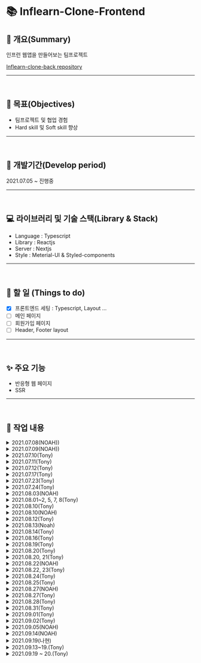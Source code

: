 # 📚 Inflearn-Clone-Frontend

## 📖 개요(Summary)

인프런 웹앱을 만들어보는 팀프로젝트

[Inflearn-clone-back repository](https://github.com/Ark-inflearn/inflearn-clone-back)

---

<br />

## 🎯 목표(Objectives)

- 팀프로젝트 및 협업 경험
- Hard skill 및 Soft skill 향상

---

<br />

## 📆 개발기간(Develop period)

2021.07.05 ~ 진행중

---

<br />

## 💻 라이브러리 및 기술 스택(Library & Stack)

- Language : Typescript
- Library : Reactjs
- Server : Nextjs
- Style : Meterial-UI & Styled-components

---

<br />

## 📑 할 일 (Things to do)

- [x] 프론트엔드 세팅 : Typescript, Layout ...
- [ ] 메인 페이지
- [ ] 회원가입 페이지
- [ ] Header, Footer layout

---

<br />

## ✨ 주요 기능

- 반응형 웹 페이지
- SSR

---

<br />

## 📗 작업 내용

<details>
<summary>2021.07.08(NOAH))</summary>

github repository 생성

- collaborator 초대
- branch protect rule 설정

</details>

<details>
<summary>2021.07.09(NOAH))</summary>

Readme 작성
react-hook-form 적용

참고문헌

- [nextjs, typescript, meterial-ui and jest set-up](https://documentationnerds.com/blog/tech/setup-next-frontend-with-typescript-eslint-prettier-jest-and-react-testing-library)
</details>

<details>
<summary>2021.07.10(Tony)</summary>

### npm run dev 실행 안됨

- [x] next와 next dev의 차이는 ?

  - [What is the difference between next (dev) and next build && next start ?](https://github.com/vercel/next.js/discussions/15053)
  - 같다

- [x] cross-env NODE_OPTIONS='--inspect' next dev는 실행이 안된다.
  - NODE_OPTIONS='--inspect' 이것 때문에 안됨
    - NODE_OPTIONS=inspect 으로 수정하면 실행 됨
    - NODE_OPTIONS 이란 환경변수가 왜 필요한지 잘 모르겠음

### dir 배치 수정

- [x] src 안에 들어가야 할 것은 ?
  - https://nextjs.org/docs/advanced-features/src-directory
  - 앱을 실행하는데 필요한 내가 작성한 소스코드

### 레이아웃 및 컴포넌트 수정([Semantic tag](https://velog.io/@ru_bryunak/HTML-%EA%B8%B0%EC%B4%88-2-%EC%8B%9C%EB%A7%A8%ED%8B%B1-%ED%83%9C%EA%B7%B8%EB%9E%80#:~:text=2%2F8-,%EC%8B%9C%EB%A7%A8%ED%8B%B1%20%ED%83%9C%EA%B7%B8%EB%9E%80%3F,%EC%9D%B4%20%EC%8B%A4%ED%98%84%EB%90%A0%20%EC%88%98%20%EC%9E%88%EB%8B%A4.))

- [x] nav 태그를 div에서 nav로 변경, nav를 header로 감싸줌

  - inflearn 공홈에서 개발자 도구로 태그를 확인하여 똑같이 만들어 줌

- [ ] pages dir 안에 \_document, \_app, index 등 next에서 제안하는 페이지 구성방식 확인 후 정리
  - \_document :
  - \_app :
  - index :

### 기타 설정파일 확인

- [ ] tsconfig.json 에서 include 부분 다시 확인하기

</details>

<details>
<summary>2021.07.11(Tony)</summary>

- [x] header, footer 윤곽만 잡기

### home page

- [ ] slider 공간만 만들기
- [x] 검색창 모양만 만들기
- [ ] 강의 카드 컴포넌트 만들기
  - li.lecture\_\_card{card$}\*10
  - [emmet을 통해 효율적으로 작성](https://webruden.tistory.com/77)

```html
<li className="lecture__card">card1</li>
<li className="lecture__card">card2</li>
<li className="lecture__card">card3</li>
<li className="lecture__card">card4</li>
<li className="lecture__card">card5</li>
<li className="lecture__card">card6</li>
<li className="lecture__card">card7</li>
<li className="lecture__card">card8</li>
<li className="lecture__card">card9</li>
<li className="lecture__card">card10</li>
```

</details>

<details>
<summary>2021.07.12(Tony)</summary>

### Things to do

- [x] 강의 카드 컴포넌트 만들기
- [x] 더미 데이터(json)으로 강의 컴포넌트 home에 띄우기
  - [ ] 실제로 api로 받아오는 과정 알아보기
- [ ] media query 로 반응형 화면 만들 때 스크린 사이즈 나누는 구간 알아보기
- [x] slider 공간만 만들기
- [ ] search안의 title 문구 매일 바뀌게 하기

### home page

- html 원달러 표시 : `&#8361;`
- 천단위 콤마 : [정규식 이용](https://hianna.tistory.com/441)

### 참고 문헌

- [html에 원달러 표시 대신 reverse solidus 나올 때](https://sqlplus.tistory.com/entry/html-%EC%86%8C%EC%8A%A4%EC%97%90-%EC%9B%90%ED%99%94%ED%86%B5%ED%99%94%ED%91%9C%EC%8B%9C%EB%A5%BC-%ED%95%A0%EB%95%8C-%EC%97%AD%EC%8A%AC%EB%A0%88%EC%89%AC%EB%A1%9C-%EB%82%98%EC%98%AC%EB%95%8C-%EC%B2%98%EB%A6%AC%EB%B0%A9%EB%B2%95)

</details>

<details>
<summary>2021.07.17(Tony)</summary>

### tsconfig.json 속성

- [컴파일러 옵션 설정](https://typescript-kr.github.io/pages/compiler-options.html)

- include, exclude 속성은 glob과 유사한 파일 패턴 목록을 가짐

  - \*: 모든 문자(디렉토리 구분기호 제외)
  - ?: 한 문자와 매칭(디렉토리 구분기호 제외)
  - \*\*/ : 반복적으로 모든 하위 디렉토리와 매칭
  - "src/\*/\*\*" : src 안의 모든 하위 디렉토리 + 지원하는 확장자(ex. .ts, .tsx, .d.ts)
    - allowJs가 true(true로 설정 해놓은 상태)이면 .js와 .jsx 도 포함

- [ ] next에서 typescript return type, prop type 알아보기
  - [x] type vs interface
    - interface로 표현할 수 없는 형태가 아니면 interface를 이용하자
  - [ ] next에서 return type, prop type을 어떻게 지정하는게 좋은지 알아보기

### 참고 문헌

- [typescript-kr, tsconfig.json](https://typescript-kr.github.io/pages/tsconfig.json.html)
- [type vs interface가 더 낫다](https://yceffort.kr/2021/03/typescript-interface-vs-type)
- [type과 interface 차이](https://medium.com/@alexsung/typescript-type%EA%B3%BC-interface-%EC%B0%A8%EC%9D%B4-86666e3e90c)

</details>

<details>
<summary>2021.07.23(Tony)</summary>

## Issue #9 : AppLayout 구조 적용

### \_document, \_app, index 우선순위 파악

- \_document.js는 시작점 : HTML Document
- \_app.js : 공통의 레이아웃 작성
- index.js : "/"로 시작되는 경로
- \_error.js : Error page : 아직 잘 모름

참고 문헌

- [개인블로그 : next.js 구조](https://salgum1114.github.io/nextjs/2019-05-06-nextjs-static-website-1/)

document > app > index 순으로 내려와서 index에 본격적으로 만들면 될 것 같다

- 현재 AppLayout 이라는 공통 component를 만들어서 header와 footer가 필요한 곳이면 사용 할 수 있게 함

### styled component 설치

- npm i styled-components
- noah님하고 상의하고 웬만하면 .css파일을 작성하지 않는 방향으로 진행해볼 예정

typescript는 입력이 예상되는 props에 대한 type검사는 할 수 있겠지만
react에서 어떻게 써야되는지는 알아볼 필요가 있음

</details>

<details>
<summary>2021.07.24(Tony)</summary>

### 작업내용

- MainSlider 컴포넌트 추가
  - react-slick 라이브러리 사용

### 향후 계획

#### style

- [ ] .CSS 파일 styled component로 변경할 예정
- [ ] CSS style 관련 공통으로 사용하는 색상 등에 대한 상수값을 모아놓은 파일 생성

#### slider 기능 추가 및 수정

- [ ] 향후 배경색을 이미지와 같게하는 방법에 대해 생각해보고 변경
- [ ] 해당 슬라이드로 이동하는 버튼 추가
- [ ] 모바일 화면에 슬라이더 모양 변화하도록 수정
- [ ] 슬라이더에 링크 추가

#### 리덕스 및 사가 설정

</details>

<details>
<summary>2021.08.03(NOAH)</summary>

### 작업내용

- signup page 작성
  - Material-UI( CSS)
    - TextField: input과 같은 역할을 함
    - Typography: div와 같은 역할
    - Grid: Grid를 사용하여 Flex나 Grid와 같은 디자인을 쉽게 구현
    - IconButton: Material에서 제공하는 icon을 button으로 사용하게 해줌
    - styles.ts: custom css파일, className으로 변수값을 넘기면 custom 디자인이 적용됨
  - react-hook-form( form)
  - yup( signup rule)

### 향후 계획

#### style

- [x] SNS 로그인 디자인

#### 회원가입 rule

- [x] yup을 사용하여 회원가입 rule 설정
- [x] rule에 맞지 않은 경우 error 메시지 출력
- [ ] 이용약관, 개인정보취급방침 페이지 생성

</details>

<details>
<summary>2021.08.01~2, 5, 7, 8(Tony)</summary>

## Redux setting

### 1. 설치 모듈

#### npm install redux next-redux-wrapper react-redux --save

- redux
- next-redux-wrapper
  - Next.js의 서버사이드 렌더링 관련 복잡한 설정을 쉽게 해주는 HOC
- react-redux
  - react 바인딩

#### npm install -d redux-devtools-extension @types/next-redux-wrapper @types/react-redux

- redux-devtools-extension : 개발자 도구 사용을 위한 라이브러리

#### npm install redux-saga

- redux-saga는 type을 자체적으로 지원하기 때문에 @type/redux-saga는 필요 없음(deprecated 됨)

#### npm i immer

- 알아서 불변성을 지켜주는 라이브러리

#### npm i faker shortid

- npm i --save-dev @types/faker
- npm i --save-dev @types/shortid

- dummy data test를 동적으로 하기 위해 faker와 shortid를 설치

#### npm i axios

- saga에서 사용, 비동기 http통신(Promise based HTTP client for the browser and node.js)

#### npm i -S @redux-saga/core

- eslint가 지적해줘서 설치함

### 2. redux tree

redux

- reducers
  - index
  - user
  - lecture
  - types
- sagas
  - index
  - user
  - lecture
- configureStore

#### 2-1. commonState class 삭제

- loading, done, error의 반복되는 타이핑을 피하려고 했으나 done을 제거하고 loading, error만 사용하면 없는게 더 직관적이라서 없는게 낫다고 판단 함
- data도 class member 변수로 있었으나 막상 사용해보니 class 내 멤버변수에 있을 필요가 없었음

### 3. 기타

#### 리덕스 설치 및 세팅 중

- [x] State type 정의 해야 됨
- [x] User, Lecture - reducer, saga 설계
  - lecture만 샘플로 생성

#### eslint rule 중 'no-param-reassign': 'off' => immer 사용을 위해

#### main(home) page redux 동작 흐름

- 처음 화면을 불러올 때 LOAD_REQUEST action을 시작으로 데이터(Lecture card)를 불러 옴
- add 버튼을 누를 때마다 데이터가(Lecture card) 추가 됨
- 지금은 더미 데이터로 불러 오지만 api를 요청할 경우 request에서 호출 하는 부분만 추가하면 됨

#### 별점 표시 방식

- 소수점 둘 째 자리에서 반올림 후 소수점 첫 째 자리 저장
- n.2 ~ n.8 까진 별 반개(3.2~3.8은 3개 반)
- n.1 점까진 버림(3.1은 별 3개로 표시)
- n.9 점은 올림(3.9는 별 4개로 표시 됨)

### 4. 참고 문헌

- https://jktech.tistory.com/46
- 인프런 노드버드 강의
- https://medium.com/@raphat/next-js-typescript-redux-3fbc990cb901
- [next-redux-wrapper 공식문서](https://github.com/kirill-konshin/next-redux-wrapper)
- [RootState](https://stackoverflow.com/questions/60777859/ts2339-property-tsreducer-does-not-exist-on-type-defaultrootstate)

### 5. 프론트 회의 안건

- [ ] 타입 저장 위치 : interface나 type을 해당 파일에 놓을 것인지 따로 파일을 만들어서 정리를 할 것 인지
- [ ] 리덕스가 전체 강의 로드하는 부분을 샘플로 만들었는데 자신이 만들 UI관련 리덕스는 직접 만드는 것이 좋을 것 같음
- [ ] 관리자 페이지를 만들어야 하나..? slider 배경색은 DB에서 가져와야 될 것 같은데 이걸 매번 백엔드 개발자가 저장하는 것 보다 관리자페이지가 있으면 좋을 것 같음
  - 우선순위 낮음

</details>

<details>
<summary>2021.08.10(Tony)</summary>

슬라이더 리덕스 연결
slider 하나 때문에 reducer와 saga에 파일을 하나씩 만들기 번거로워서
lecture파일에 합쳐서 작업했습니다.

</details>

<details>
<summary>2021.08.10(NOAH)</summary>

### 작업내용

- signup page error case
  - Material-UI( CSS)
    - useStyle: material-ui에 직접 className으로 스타일을 적용하기 위한 hook, 적용하고자하는 속성을 객체로 생성하고 적용
    - createTheme: meterial-ui에서 이미 디자인된 속성들을 변경하고 싶은 경우 사용, ex) 색상, 크기, 패딩.. 등
  - react-hook-form( form)
    - Controller: material-ui와 같은 라이브러리를 연동하기 위한 wrapper
    - useFormContext: 중첩 된 구조에서 데이터를 전달하고자 할 때 사용, ex) 특정 form을 component로 빼서 관리하고 react-hook-form을 적용하는 경우
    - FormProvider: userFormContext가 적용하고자 하는곳의 wrapper
    - useForm: react-hook-form 기본 hook
  - yup( signup rule)
    - error 핸들시 schema 객체에 에러 핸들을 하고자하는 사항들을 정리하고 react-hook-form의 formState의 error에서 받아서 사용, ex) errors.email?.message
    - yup을 태그에 적용할때 태그 name과 yup에서의 정의 이름을 같게 해야 적용이 됨, ex) name: email / email: yup.string().min(10).max(30)....
    - matches: 정규표현식을 사용하기 위한 method
    - oneOf([yup.ref('email'), null]: 다른 input과 값이 일치하는지 여부를 확인하고자 할 때 사용
    - error 객체의 경우 submit하고 나서 적용 됨
    - 현재 정규표현식의 에러 핸들은 errors 객체의 message method를 확인하여 일치하는 방식으로 적용

### 오류해결

- Warning: Failed prop type: Invalid prop `error` of type `object` supplied to `ForwardRef(TextField)`, expected `boolean`
  - TextField 태그의 error에는 boolean값만 가능한데 yup에서의 에러 메시지는 문자열이 생성되기 때문에 문제가 되는 현상
    - error 태그에 !!를 두번 넣어 boolean 변수로 만들어주면 됨, ex) !!error.password

### 향후 계획

- Redux와 연결
- 로그인 모달 구현
- 공통 레이아웃 구현

#### 회원가입 rule

- [x] yup을 사용하여 회원가입 rule 설정
- [x] rule에 맞지 않은 경우 error 메시지 출력
- [ ] 이용약관, 개인정보취급방침 페이지 생성

</details>

<details>
<summary>2021.08.12(Tony)</summary>

### 메인페이지 리스트에 로딩 스피너 추가

- 서버사이드 렌더링이기 때문에 필요 없을 것 같기도 함
- 재미로 추가 해봄

### 메인페이지 강의 리스트

- 마우스 호버 시 나오는 description 추가
- [ ] 장바구니, 좋아요 등 아이콘에 설명 라벨 추가 해야 함
- [ ] 카드 전체적으로 크기 키워야 함

### 기타

- 컴포넌트 파일명 첫글자 대문자로 변경(노아님 요청사항)

### 참고문헌

- [react onHover event handling](https://upmostly.com/tutorials/react-onhover-event-handling-with-examples)

</details>

<details>
<summary>2021.08.13(Noah)</summary>

### Update Nextjs version 11

- Conformance
  - `npx next lint` 명령어를 치면 현재 app의 ESLint를 전체적으로 수행해서 메시지로 CLI에 보여줌
- Improved Performance
  - 11버전 업데이트를 하며 app을 열고 startup time을 24%이상 감소시키고 React refresh 관련하여 프로세싱 타임을 40%이상 감소시킴
  - Babel 관련 startup time 감소
  - 새로운 Babel loader 구축
  - 로딩, 메모리 캐싱과 관련하여 최적화
  - 개발자가 실제로 할 것은 없고 update만으로 이미 적용이 되는 사항
- Script Optimization

  - `next/script`
  - 웹사이트에 다른곳에서 가져와서 사용하는 기능들을 추가할때 라이브러리가 무겁거나 최적화의 문제가 있는데 이것을 Nextjs의 Script 태그가 해결해줌( polyfill, widgets 등)
  - Script 태그에 strategy 속성을 추가하면 자동적으로 최적화 및 성능 향상
    - third party 라이브러리의 실행 순서를 입맛에 맞게 설정 할 수 있음
    - beforeInteractive, afterInteractive( default), lazyOnload 속성

- Image Improvements
  - `next/image`
  - Image 로딩과 관련하여 성능 개선
    - Nextjs의 Image 태그를 사용하면 정적이미지의 가로/세로 크기를 자동으로 정의해줌
    - 인터넷이 느린 사용자를 위하여 blur 이미지를 Nextjs에서 태그 속성으로 제공
- Webpack 5
  - `next.config.js`
  - 웹팩5와 관련하여 다양한 특징 및 개선점들이 구축됨
- Create React App Migration (Experimental)
  - 새로운 툴 `@next/codemod` 개발
  - Create React App을 자동적으로 Nextjs로 변경해주는 툴
- Next.js Live (Preview Release)
  - 협업을 위한 기능
  - 웹사이트를 띄워놓은 상태에서 라이브로 마우스로 공간을 지정 할 수 있고 실시간 채팅도 가능한 기능

### 참고문헌

- [Nextjs docs](https://nextjs.org/blog/next-11#upgrade-guide)
- [Conformance](https://web.dev/introducing-aurora/)
- [Script](https://github.com/vercel/next.js/discussions/24938)
- [Script](https://docs.google.com/document/u/0/d/1ZEi-XXhpajrnq8oqs5SiW-CXR3jMc20jWIzN5QRy1QA/mobilebasic#)
- [Image](https://vercel.com/blog/core-web-vitals#cumulative-layout-shift)
- [Image](https://nextjs.org/docs/basic-features/image-optimization)
- [Webpack](https://nextjs.org/docs/messages/webpack5)

</details>

<details>
<summary>2021.08.14(Tony)</summary>

### 작업 내용

- 강의 카드 마우스 오버 할 때 나오는 설명 밑 아이콘 3개에 말풍선 추가
- lectureCard 폴더를 만들어서 components폴더 정리
- node notifier가 자동으로 설치됨(업데이트 하려고 npm i 하니 설치 됨)
  - cross platform(windows, mac, linux)에서 알람을 띄울 수 있는 모듈

### 참고문헌

- [CSS로 말풍선 만들기](https://ungdoli0916.tistory.com/753)

</details>

<details>
<summary>2021.08.16(Tony)</summary>

### 작업 내용

- AppLayout, CourseLayout을 components 폴더에서 layouts (신규)폴더로 이동
- [ ] create course 페이지에서 제목 입력 후 강의 만들기를 누르면 수정 페이지로 이동
- 강의 생성 후 id를 저장할 필요는 없을 것 같아서 리덕스를 사용하지 않음
  - 어떻게 하는게 좋을지 토론 필요

```typescript
const inputTitle = useRef<HTMLInputElement>(null);
```

- 초기값에 null을 박아줘야 된다. -> HTMLInputElement | null

#### next에서 redirect

```typescript
import { useRouter } from 'next/dist/client/router';
const router = useRouter();
router.push(`/course/${id}/edit/course_info`);
```

### 로컬 서버 세팅

```typescript
// app.ts or index.ts
app.use(
  cors({
    origin: true,
    // credentials: false
  })
);
app.use(express.json()); // front에서 json형태의 data를 보낼때 그것을 req.body에 넣어줌
app.use(express.urlencoded({ extended: true })); // form&submit을 하면 url encoded방식으로 data가 넘어오는데 그것을 req.body에 넣어줌

app.use('/create_course', lectureRouter);
```

```typescript
// lectureRouter
import * as express from 'express';

const router = express.Router();

router.post('/', (req, res) => {
  console.log('body', req.body);
  res.json({ id: 1234, result: 'ok' });
});

export default router;
```

### 나중에 추가해야 될 부분

- `/course/${id}/edit/course_info`으로 이동 시 내 강의가 아닌 곳으로 이동할 경우 404 띄워줘야 함
  - 유저가 GET방식으로 접속을 시도 할 때 서버에서 검증 후 수정페이지를 보여줄지 말지 결정

</details>

<details>
<summary>2021.08.19(Tony)</summary>

### create_course page

- create_course에서 강의 만들기 누르면 `/course/1/edit/course_info`로 이동하게 함
  - 나중에 서버 붙일 땐 주석 해제하면 됨
- 제목 없는 경우 alert 대신 경고 메세지가 뜨도록 함

### create_course -> edit 강의 제목 넘기기

- 리덕스 사용
- 기존 axios만 사용하던 것을 redux를 이용하도록 변경
  - saga effect의 put은 dispatch랑 비슷함

### saga call type

- `Generator<T, TReturn, TNext>`
- [x] generator function에서 type 지정하는 법 알아보기
  - https://github.com/microsoft/TypeScript/issues/26959

### test.css 파일 생성

- styled component 에서 자동완성을 잘 지원하지 않으므로 css파일을 테스트목적으로 만들음

### create course btn에 로딩 적용

- 로딩 시간 동안 클릭 방지(pointer-events), 투명도 변경(opacity)

### 참고문헌

- [styled component props](https://styled-components.com/docs/basics)
- [css prevent mouse click](https://stackoverflow.com/questions/44719980/how-to-prevent-the-click-event-using-css)
- [css pointer-events](https://developer.mozilla.org/en-US/docs/Web/CSS/pointer-events)
- [typescript styled components with props](https://stackoverflow.com/questions/47077210/using-styled-components-with-props-and-typescript)

</details>

<details>
<summary>2021.08.20(Tony)</summary>

### Things to do

- [x] create-course에서 store에 저장한 title 가져오기
- [ ] edit course info 앱 레이아웃 수정

</details>
<details>
<summary>2021.08.20, 21(Tony)</summary>

### 수정사항

- children에 type 적용
- header, footer 이름을 HeaderLayout, FooterLayout으로 변경( Next에 존재하는 이름이기 때문에 겹침)
- 컴포넌트의 재사용성을 위해서 기존 styles를 지우고 컴포넌트로 이동

### styled(Link) 안됨

```typescript
const SeeTheLecture = styled.button`
  font-weight: 800;
  width: 160px;
  height: 48px;
  font-size: 18px;
  border-radius: 3px;
  border: 0;
  background-color: #fff;
  border-color: #dbdbdb;
  border-width: 1px;
  color: #363636;
  cursor: pointer;
  justify-content: center;
  padding: calc(0.375em - 1px) 0.75em;
  text-align: center;
  white-space: nowrap;
`;

<Link href={`/course/${id}`}>
  <SeeTheLecture>강의보기</SeeTheLecture>
</Link>;
```

- Link안에 button태그 넣는 방식으로 스타일링 적용

  - a태그로 하려 했으나 width가 적용이 안됨

- [ ] 강의 제작 column에 해당 페이지 일 때 글자 색 변화
  - course_info 페이지 -> 강의 정보 글자 색 진하게

</details>
<details>
<summary>2021.08.22(NOAH)</summary>

### Things to do

- [ ] 버튼에 스타일 적용
- [ ] responsive 화면 구성

### 수정사항

- 회원가입 페이지 및 컴포넌트 리팩토링
- useStyles 구조분해

```typescript
const { classname } = useStyles();
```

### 적용사항

- Header 구현
  - AppBar : 네비게이션 컨테이너
  - ToolBar : 안에 컨텐츠를 넣으면 Flex와 같이 자동정렬
- 적용해야 할 버튼을 headerData로 하여 추가
  - 추 후 변경이 있을때 쉽게 적용하기 위함

### 문제사항

- nextjs에서 html,body 태그가 전체화면이 되지 않아 \_app.tsx에 아래 스타일을 적용하였으나 메인페이지에서 적용되지 않는 현상
  - html이 전체 보이는 화면의 크기가 아니기 때문에 sticky가 중간에 짤림

```typescript
<style global jsx>
  {`
    html,
    body,
    body > div:first-child,
    div#__next,
    div#__next > div {
      height: 100%;
    }
  `}
</style>
```

</details>

<details>
<summary>2021.08.22, 23(Tony)</summary>

- [ ] edit course layout
  - [x] column sticky
  - [x] 현재 페이지에 해당하는 부분 글자 진하게
  - [ ] modal : 눈길을 끄는 제목 작성 꿀팁
  - [ ] 페이지 로드 시 관련 데이터 가져와서 필수 조건 작성된 페이지는 초록색으로 v 표시
- [ ] course_info 페이지 구성

### CourseLayout.tsx

CourseHeaderContainer height + CourseLayoutGrid padding top(24px) + CourseNav padding top(0.75rem == 12px) 의 높이에 sticky

- StepContainer의 headerHeight prop에 바로 넣어 주면 CourseHeaderContainer height가 측정되지 않은 상태(undefined)로 계산이 되서 sticky의 top에 NaN이 들어감(sticky 적용 안됨)
- 페이지 로드할 때 useState의 headerHeight에 값을 넣어서 나중에 계산된 height값이 반영 되도록 함

### create_course.tsx

- 강의 id를 전달 받고 saga에서 직접 redirect시키도록 함(뒤로가기 안되는 문제 해결)

</details>

<details>
<summary>2021.08.24(Tony)</summary>

### create_course

- 강의 만들기 버튼을 누르지 않고 input text에서 제목 입력 후 엔터로도 강의 생성되도록 변경

### CourseLayout

- window.location.pathname에서 강의 생성후 수정페이지로 넘어갈 때 window객체를 인식하지 못해서 useRouter를 사용해서 현재 경로를 추적하도록 함

### 데이터 로드해서 넣어야 함

- [ ] 미리 저장했던 데이터 불러와서 데이터 로드해서 넣어야 함

</details>

<details>
<summary>2021.08.25(Tony)</summary>

### 카테고리 버튼 중 다른 카테고리 선택하면 현재 선택된 카테고리 색상 원래대로 돌리기

- 사용하는 곳에서 useState로 변수 하나 만들고 그것을 prop으로 전달

```typescript
// course_info.tsx
const [selectedId, setSelectedId] = useState<string>('');

<CourseCommonButton id="1" text="개발, 프로그래밍" selectedId={selectedId} setSelectedId={setSelectedId} />;
```

- 버튼 컴포넌트의 onClick에서 버튼 클릭한 것에 대한 정보(id)를 저장
- 버튼 컴포넌트 안의 useEffect에서 그것과 일치하는지 여부에 따라 true/false를 styled component에 전달

```typescript
// CourseCommonButton.tsx
const CourseCommonButton = ({ id, text, selectedId, setSelectedId }: Props) => {
  const [isSelected, setIsSelected] = useState(false);

  function onClickButton() {
    setSelectedId(id);
  }

  useEffect(() => {
    if (id === selectedId) {
      setIsSelected(true);
    } else {
      setIsSelected(false);
    }
  }, [selectedId]);

  return (
    <CourseCommonButtonStyle onClick={onClickButton} key={id} isSelected={isSelected}>
      {text}
    </CourseCommonButtonStyle>
  );
};
```

### 추가 하기 버튼 누르면 add components dynamically

- 리덕스에서 state(array)를 가져와서 추가해야 될 것 같다

#### 예상 데이터 구성

```typescript
data : {
  createLecture : {
    courseInfo : {
      title: string, // 강의 제목
      whatYouCanLearn: string[], // 이런걸 배울 수 있어요
      expectedStudents: string[], // 이런 분들에게 추천해요
      requiredKnowledge: string[], // 선수지식
      category: { // 카테고리
        id: string,
        name: string,
      },
      level: string // 강의 수준
    }
    // 상세소개, 커리큘럼, 커버이미지 정보는 나중에
  },
  setting : {
    // 강의설정
    // 지식공유자 설정
  }
}
```

### 참고 문헌

- [dynamically-add-child-components-in-react](https://stackoverflow.com/questions/36651583/dynamically-add-child-components-in-react)

</details>

<details>
<summary>2021.08.27(NOAH)</summary>

### HeaderLayout

- 메뉴바 포지션 수정

  - 메뉴바가 평소에는 relative였다가 메뉴바 크기만큼 내려올 경우 sticky로 바뀌도록 수정
  - scroll 이벤트가 너무 자주 불리기 때문에 lodash 라이브러리의 throttle 기능을 사용하여 0.3초에 한 번만 불리도록 구현

```typescript
const throttledScroll = useMemo(
  () =>
    throttle(() => {
      if (window.scrollY > 64) {
        setIsNavOn(true);
        return;
      }
      setIsNavOn(false);
    }, 300),
  []
);
```

- 모바일용 메뉴바
  - 인프런 페이지와 같이 모바일 화면( 1025px)이하로 내려갈 경우 Layout이 변경되도록 구현
  - 메뉴를 팝업으로 띄워지도록 함

### HeaderLayout 구현해야 할 것

- 로그인 모달창
- 검색창 기능
- 메뉴 팝업 기능
- 모바일 메뉴 팝업 스타일링

### 추 후 확인

- 일단 레이아웃이 되도록 CSS를 덕지덕지 붙여놨는데 효율적으로 할 수 있도록 검토해야 함

</details>

<details>
<summary>2021.08.27(Tony)</summary>

### 강의생성 후 window api로 페이지 이동시 데이터 날라가는 문제

- window.location.href 를 사용하면 페이지가 새로고침되면서 자바스크립트(리덕스 스토어)에 있는 모든 데이터가 날라감

- react나 next에서 제공하는 router를 saga에서 사용해야 되는데
  useRouter나 useHistory는 hook이기 때문에 component가 아닌 saga에선 사용이 불가능 함(hooks rule)

- 문제 해결
  - saga에서 페이지 이동을 시키려 했으나 위와 같은 문제로 잘 되지 않음
  - 'history', 'react-router-redux' 라이브러리 둘다 써봤는데 typescript문제인지 next문제인지 뭔지 잘 되지 않음
  - 기존 방식 대로 컴포넌트에서 페이지를 이동 시키는 대신 flag로 사용중인 done변수를 false로 만드는 dispatch를 실행문 마지막에 추가해서 성공

</details>

<details>
<summary>2021.08.28(Tony)</summary>

### 강의 수정 페이지 로드 시 데이터 받아오기(redux saga)

- 확인

### children component에 props 전달하기

```typescript
<CourseMain>
  {console.log('React.isValidElement(children)', React.isValidElement(children))}
  {React.isValidElement(children) && React.cloneElement(children, { lectureData })}
  {/* {React.Children.map<React.ReactNode, React.ReactNode>(children, (child) => {
            if (React.isValidElement(child)) {
              return React.cloneElement(child, { lectureData });
            }
          })} */}
  {/* {children} */}
</CourseMain>
// 결론 안됨 => each child에서 store에서 데이터 가져오기
```

- each child에서 store에서 데이터 가져오기

### typescript에서 initial data 를 하나하나 다 넣어줘야되는건지 알아보기

- 초기값을 다 넣어줘야 될 것 같음

### 참고문헌

- [children component에 props 전달하기](https://eomtttttt-develop.tistory.com/203)
  - `This JSX tag's 'children' prop expects a single child of type 'ReactElement<any, string | JSXElementConstructor<any>>', but multiple children were provided.` => 안됨
  - https://stackoverflow.com/questions/42261783/how-to-assign-the-correct-typing-to-react-cloneelement-when-giving-properties-to
    - 안됨 : React.isValidElement(children) 통과가 안됨
  - https://www.geeksforgeeks.org/how-to-use-react-cloneelement-function/
  - [리액트 요소 검증하기](https://webisfree.com/2020-08-26/[react]-%EB%A6%AC%EC%95%A1%ED%8A%B8-%EC%9A%94%EC%86%8C-%EA%B2%80%EC%A6%9D%ED%95%98%EA%B8%B0-isvalidelement)
    - 하나 짜리만 됨(`<div>하나<div>` 같은)
      - 하나 짜리도 props 전달이 잘 안됨
- [react-children with typescript](https://www.carlrippon.com/react-children-with-typescript/)

</details>

<details>
<summary>2021.08.31(Tony)</summary>

### eslint => react/require-default-props : off

- https://stackoverflow.com/questions/63696724/eslint-problem-with-default-props-in-functional-component-typescript-react

### onClickDelete

#### 1차 시도 : store state is read-only

```typescript
const onClickDelete = (_list: string[], index: number) => {
  _list.splice(index, 1);
};
<button onClick={() => onClickDelete(list, index)} type="button">
  <DeleteIcon />
</button>;
```

- redux에 있는 데이터는 read-only 임
- dispatch를 이용해서 reducer에서 작업을 하려고 했었는데 component에 들어오는 string[]이 store에 각각 다르게 저장되어 있기 때문에 기존의 draft.initialState.data 같은 방식으로 수정할 수 없음

#### 2차 시도 : read-only 제거 - setAutoFreeze(false);

```typescript
// store에서 read-only 속성 제거
import { setAutoFreeze } from 'immer';
setAutoFreeze(false);

// TextListBox.tsx
const onClickDelete = (_list: string[], index: number) => {
  _list.splice(index, 1);
};
<button onClick={() => onClickDelete(list, index)} type="button">
  <DeleteIcon />
</button>;
```

- store에 있는 값을 직접 변경 가능하지만 re-render가 안됨
  - 원래 reducer로 store의 값을 변경하면 re-render가 되는데 이런식으로 바로 바꿔버리니까 안되는 듯

#### 3차 시도 : useState에 store의 state를 넣고 setState를 컴포넌트에 전달

```typescript
// course_info.tsx
const [textArray, setTextArray] = useState<string[]>();
<TextListBox list={textArray} setTextArray={setTextArray} />;

// TextListBox.tsx
type Prop = {
  list?: string[];
  setTextArray: React.Dispatch<React.SetStateAction<string[] | undefined>>;
};

const TextListBox = ({ list = [], setTextArray }: Prop) => {
  const onClickDelete = (textList: string[], index: number) => {
    textList.splice(index, 1);
    setTextArray([...textList]);
    console.log('after remove', textList);
  };

  return (
    <button onClick={() => onClickDelete(list, index)} type="button">
      <DeleteIcon />
    </button>
  );
};
```

- setState를 전달을 해도 setTextArray(textList) state를 직접 변화하고 그것을 그대로 전달하면 렌더링이 되지 않음
- setTextArray([...textList]); 같이 배열을 새로 할당해서 전달해야 렌더링이 다시 됨
- TextListBox를 사용하는 개수만큼 useState를 만들어서 각각 전달할 예정

#### 'react/no-array-index-key': 'off'

- index를 key로 사용할 때 나오는 eslint 경고
- 나중에 eslint때문에 문제될 것 같아서 미리 제거

### 참고문헌

- [javascript removing element of array cleanest way](https://stackoverflow.com/questions/47023975/what-is-the-cleanest-way-to-remove-an-element-from-an-immutable-array-in-js)
- [Cannot test reducer: Cannot assign to read only property](https://github.com/reduxjs/redux-toolkit/issues/424)

### 과연 이 방법이 최선인가?

- 컴포넌트 재사용을 위해 리덕스의 read-only속성을 없애고 useState를 각각 만들면서 사용해야되는 건지, 다른 더 좋은 방법은 없는지 찾아봐야 함

### 다음 진행 예정

- [ ] drag and drop으로 array 순서 변화

</details>

<details>
<summary>2021.09.01(Tony)</summary>

### 불변성 보장 하면서 array에서 요소 삭제 하기

```javascript
const arr = ['a', 'b', 'c', 'd', 'e'];

const indexToRemove = 2; // the 'c'

const result = [...arr.slice(0, indexToRemove), ...arr.slice(indexToRemove + 1)];

console.log(result);

// slice는 ...arr를 두번이나 하는 번거로움이 있으므로
const textArray = [...textList];
textArray.splice(index, 1);
// 배열 복사 후 splice를 사용
```

### typescript function type

- parameter 타입, return 타입을 정의해주면 된다.

```typescript
fn: (a: string) => void
```

### redux를 typescript에서 사용하면 initialState는 전부 초기값이 있어야 된다.

- reducer에서 action.data를 받아서 넣을 때 optional chaining을 사용할 수 없다고 나옴

### 참고 문헌

- [typescript function type](https://www.typescriptlang.org/docs/handbook/2/functions.html)

</details>

<details>
<summary>2021.09.02(Tony)</summary>

## TextListBox delete button

### High order function 적용

- HOF로 바꿔도 컴포넌트의 함수타입은 그대로 적용해도 적용됨
- [ ] HOF의 예시를 더 찾아보고 장점을 알아보기

### 버그 수정

- `이런 분들에게 추천해요` 에서 TextListBox를 사용할 때 list array를 expectedStudents가 아닌 whatYouCanLearn으로 오타가 있는 부분을 수정함

</details>

<details>
<summary>2021.09.05(NOAH)</summary>

## 회원가입 error 메시지

- err.response.data에 서버에서 받아온 에러 메시지가 있음
- AxiosError typescript 처리

```typescript
onError: (err: AxiosError) => {
  console.error(err.response?.data);
};
```

- useInput 커스텀 훅 nodebird 강의에서 가져옴

```typescript
import { ChangeEvent, Dispatch, SetStateAction, useCallback, useState } from 'react';

type ReturnType<T = any> = [T, (e: ChangeEvent<HTMLInputElement>) => void, Dispatch<SetStateAction<T>>];

const useInput = <T>(initialData: T): ReturnType<T> => {
  const [value, setValue] = useState(initialData);

  const handler = useCallback((e: ChangeEvent<HTMLInputElement>) => {
    setValue(e.target.value as unknown as T);
  }, []);

  return [value, handler, setValue];
};

export default useInput;
```

## 구현 할 것

- 비밀번호 찾기 모달
- 간편 회원가입
- 간편 로그인

</details>

<details>
<summary>2021.09.14(NOAH)</summary>

## 비밀번호 찾기 Modal 구현 (Portal 사용)

- \_document.js 페이지에 Modal을 넣을 div tag 추가

```html
<html lang="en">
  <head>
    <link rel="stylesheet" href="https://fonts.googleapis.com/css?family=Roboto:300,400,500,700&display=swap" />
  </head>
  <body>
    <script src="https://polyfill.io/v3/polyfill.min.js?features=default%2Ces2015%2Ces2016%2Ces2017%2Ces2018%2Ces2019" />
    <main />
    <NextScript />
    <div id="find-password-modal" />
  </body>
</html>
```

- Portal wrapper 추가

```typescript
export default function Portal({ children, selector }: IProps) {
  const [mounted, setMounted] = useState(false);

  useEffect(() => {
    setMounted(true);
    return () => setMounted(false);
  }, []);

  // eslint-disable-next-line @typescript-eslint/no-non-null-assertion
  return mounted ? createPortal(children, document.querySelector(selector)!) : null;
}
```

- Content가 되는 component 추가
- 비밀번호 찾기 버튼에 따라 showFindPasswordModal useState 변수의 boolean값을 변경하여 제어

```typescript
{
  showFindPasswordModal && (
    <Portal selector="#find-password-modal">
      <FindPasswordModal handleCloseModal={handleCloseFindPasswordModal} />
    </Portal>
  );
}
```

## 구현 할 것

- 백엔드쪽에 Router가 구현된 후 API 연결 테스트를 해야 함

</details>

<details>
<summary>2021.09.19(나현)</summary>

## 구현한 것

- 강의 페이지 레이아웃을 대략적으로 구현
- 강의 카테고리와 필터(난이도, 유·무료 선택, 온라인/오프라인)를 각각 CategoryMenu 컴포넌트와 LectureFilter 컴포넌트로 분리
- 강의 검색하기 부분 디자인 구현
  - 인프런 CSS 참고함.

## 앞으로 진행할 작업

- 더미데이터로 강의 리스트 나타내기
- 카드 정렬 스타일을 선택하는 Grid와 List 버튼 구현하기

</details>

<details>
<summary>2021.09.13~19.(Tony)</summary>

## 강의 생성 부 drag and drop

![](https://images.velog.io/images/gth1123/post/f3f4e477-405e-428d-a5c9-2d931999fa2d/dragAndDrop.gif)

javascript로 직접 구현하려 했으나 애니메이션발동 도중 DOM을 변경하거나
(DOM 위치가 바뀌면 애니메이션이 바뀐 위치를 기준으로 동작하기 때문에 계산이 어렵다)
애니메이션이 끝나기 전에 애니메이션의 도착지점을 변경하는 것이 어려워서 라이브러리를 사용하기로 했다

### sortablejs vs react-sortable-hoc vs react dnd

#### sortablejs

- Weekly Downloads : 약 80만
- 자바스크립트에서 사용하기 위해서 만들어진 라이브러리
- [sortablejs 예제](http://sortablejs.github.io/Sortable/#simple-list)
- react-sortablejs를 사용하면 리액트에서도 편하게 사용가능
  - Weekly Downloads : 약 8만

#### react-sortable-hoc

- Weekly Downloads : 약 46만
- 예제가 잘 되어있다
- [react-sortable-hoc 예제](http://clauderic.github.io/react-sortable-hoc/#/basic-configuration/basic-usage?_k=mpdxwt)

#### react dnd

- Weekly Downloads : 약 81만
- drag and drop react 라이브러리 중 가장 많이 사용된다

#### 선정 기준

- inflearn 애니메이션과 가장 유사한 것
- sortablejs가 거의 똑같고 나머진 mouseup 과 mousedown에서 애니메이션이 이동되는 방식이었다(drag api를 사용하지 않는 것으로 보임)

### react-sortablejs

```
npm install --save react-sortablejs sortablejs
npm install --save-dev @types/sortablejs
```

- force flag를 사용해서 설치를 했다.

- [npm cli flag: ` force` and ` legacy peer deps`](https://github.com/Ark-inflearn/inflearn-clone-front/wiki/npm-cli-flag:-%60--force%60-and-%60--legacy-peer-deps%60)

#### key !== index

DO NOT use the index as a key for your list items. Sorting will not work.

In all the examples above, I used an object with an ID. You should do the same!

I may even enforce this into the design to eliminate errors.

### type 변경 및 설정

- [x] lectureData?.courseInfo에 속한 배열 whatYouCanLearn, expectedStudents, requiredKnowledge 타입변경
  - string[] -> {name: string, order: number}[]
- [x] ReactSortable(sortablejs 라이브러리 컴포넌트)에 props type 맞게 설정

### redux 관련 세팅

- [x] 드래그 앤 드랍 후 저장 버튼 누르면 변경된 순서로 보내기(saga)
- [x] 중간 저장하면서 saga에서 order를 내가 변경해서 보내주는게 맞는건지 생각해보기

  - 그냥 프론트에서 변경된 order로 보내주자 - 나중에 백엔드랑 같이 고민해봐야 함

- delete 아이콘 클릭하면 삭제하던 방식 변경
  - 기존 : reducer에서 store에 있는 것을 바로 삭제
  - 변경 : store에 있는 것을 건들지 않고 useState로 임시로 저장 후 삭제 또는 순서의 변경을 해당 페이지에서 중간저장 버튼을 누르면 서버에 반영되도록 변경
    - 변경된 순서는 새로고침을 하면 다시 서버에서 변경 데이터를 store에 저장하는 방식
    - store는 서버에서 받은 정보만을 저장
    - react-sortablejs에서 사용하는 방식과 맞추는 것

## Things to do on this page

- [ ] 카테고리, 강의 수준 만들기
- [x] 중간 저장버튼과 redux, saga 연결하기
</details>

<details>
<summary>2021.09.19 ~ 20.(Tony)</summary>

## 추가 하기 버튼 기능 구현

- 추가하기를 누르면 store가 아닌 setState에서 변경
  - redux store에 직접 변경하지 않는 이유는 react-sortablejs에서 useState를 사용하기 때문

```typescript
// ReactSortable 컴포넌트에서 setList 속성에 setState가 들어가야 함
<ReactSortable list={expectedStudents} setList={setExpectedStudents} animation={200} handle=".handle">
  {expectedStudents.map((item, index) => (
    <TextListBox key={item.id} item={item} list={expectedStudents} setList={setExpectedStudents} index={index} />
  ))}
</ReactSortable>
```

</details>
